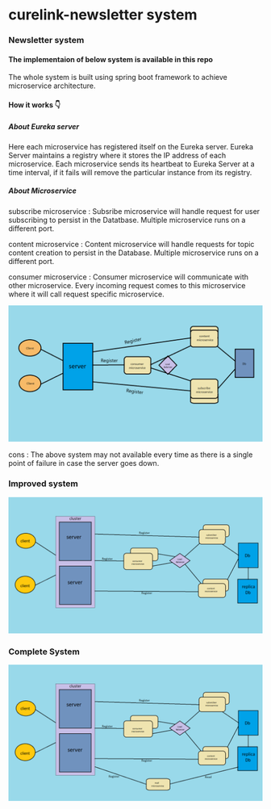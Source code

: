 # curelink-newsletter system

### Newsletter system

 <h4>The implementaion of below system is available in this repo</h4>
   The whole system is built using spring boot framework to achieve microservice architecture.
  <p></p>
  <h4>How it works 👇</h4>
  <h5>About Eureka server</h5>
     Here each microservice has registered itself on the Eureka server.
     Eureka Server maintains a registry where it stores the IP address of each microservice.
     Each microservice sends its heartbeat to Eureka Server at a time interval, if it fails will remove the particular instance from 
     its registry.
  <p></p>
  <h5>About Microservice</h5>
  subscribe microservice : Subsribe microservice will handle request for user subscribing to persist in the Datatbase. Multiple microservice runs on a  different          port.
   <p></p>
  content microservice : Content microservice will handle requests for topic content creation to persist in the Database. Multiple microservice runs on a different         port.
   <p></p>
  consumer microservice : Consumer microservice will communicate with other microservice. Every incoming request comes to this microservice where it will call           request specific microservice.
    <p></p>    
   <img src ="https://github.com/Suvendu-SM/curelink-repo/blob/main/media/curelink%20newsletter.png" width="800px">
  <p></p>
    cons : The above system may not available every time as there is a single point of failure in case the server goes down.

### Improved system

<img src ="https://github.com/Suvendu-SM/curelink-repo/blob/main/media/improve%20curelink.png" width="800px">

### Complete System
<img src = "https://github.com/Suvendu-SM/curelink-repo/blob/main/media/improve%20curelink-mail.png" width="800px">
